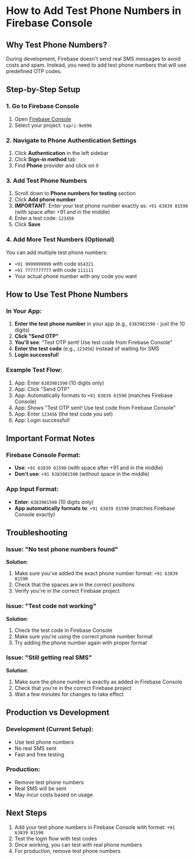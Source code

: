 # How to Add Test Phone Numbers in Firebase Console

## Why Test Phone Numbers?
During development, Firebase doesn't send real SMS messages to avoid costs and spam. Instead, you need to add test phone numbers that will use predefined OTP codes.

## Step-by-Step Setup

### 1. Go to Firebase Console
1. Open [Firebase Console](https://console.firebase.google.com/)
2. Select your project: `tapri-9e996`

### 2. Navigate to Phone Authentication Settings
1. Click **Authentication** in the left sidebar
2. Click **Sign-in method** tab
3. Find **Phone** provider and click on it

### 3. Add Test Phone Numbers
1. Scroll down to **Phone numbers for testing** section
2. Click **Add phone number**
3. **IMPORTANT**: Enter your test phone number exactly as: `+91 63839 81590` (with space after +91 and in the middle)
4. Enter a test code: `123456`
5. Click **Save**

### 4. Add More Test Numbers (Optional)
You can add multiple test phone numbers:
- `+91 9999999999` with code `654321`
- `+91 7777777777` with code `111111`
- Your actual phone number with any code you want

## How to Use Test Phone Numbers

### In Your App:
1. **Enter the test phone number** in your app (e.g., `6383981590` - just the 10 digits)
2. **Click "Send OTP"**
3. **You'll see**: "Test OTP sent! Use test code from Firebase Console"
4. **Enter the test code** (e.g., `123456`) instead of waiting for SMS
5. **Login successful!**

### Example Test Flow:
1. App: Enter `6383981590` (10 digits only)
2. App: Click "Send OTP"
3. App: Automatically formats to `+91 63839 81590` (matches Firebase Console)
4. App: Shows "Test OTP sent! Use test code from Firebase Console"
5. App: Enter `123456` (the test code you set)
6. App: Login successful!

## Important Format Notes

### Firebase Console Format:
- **Use**: `+91 63839 81590` (with space after +91 and in the middle)
- **Don't use**: `+91 6383981590` (without space in the middle)

### App Input Format:
- **Enter**: `6383981590` (10 digits only)
- **App automatically formats to**: `+91 63839 81590` (matches Firebase Console exactly)

## Troubleshooting

### Issue: "No test phone numbers found"
**Solution**: 
1. Make sure you've added the exact phone number format: `+91 63839 81590`
2. Check that the spaces are in the correct positions
3. Verify you're in the correct Firebase project

### Issue: "Test code not working"
**Solution**: 
1. Check the test code in Firebase Console
2. Make sure you're using the correct phone number format
3. Try adding the phone number again with proper format

### Issue: "Still getting real SMS"
**Solution**: 
1. Make sure the phone number is exactly as added in Firebase Console
2. Check that you're in the correct Firebase project
3. Wait a few minutes for changes to take effect

## Production vs Development

### Development (Current Setup):
- Use test phone numbers
- No real SMS sent
- Fast and free testing

### Production:
- Remove test phone numbers
- Real SMS will be sent
- May incur costs based on usage

## Next Steps
1. Add your test phone numbers in Firebase Console with format: `+91 63839 81590`
2. Test the login flow with test codes
3. Once working, you can test with real phone numbers
4. For production, remove test phone numbers